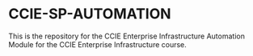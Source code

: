 # CCIE-SP-AUTOMATION
This is the repository for the CCIE Enterprise Infrastructure Automation Module for the CCIE Enterprise Infrastructure course. 
